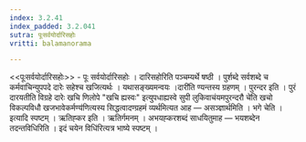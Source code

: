 ```yaml
---
index: 3.2.41
index_padded: 3.2.041
sutra: पूःसर्वयोर्दारिसहोः
vritti: balamanorama

---
```

<<पूःसर्वयोर्दारिसहोः>> - पूः सर्वयोर्दारिसहोः । दारिसहोरिति पञ्चम्यर्थे षष्ठी । पुर्शब्दे सर्वशब्दे च कर्मवाचिन्युपपदे दारेः सहेश्च खजित्यर्थः । यथासङ्ख्यमन्वयः ।दारी॑ति ण्यन्तस्य ग्रहणम् । पुरन्दर इति । पुरं दारयतीति विग्रहे दारेः खचि णिलोपे "खचि ह्यस्वः" इत्युपधाह्यस्वे सुपी लुकिवाचंयमपुरन्दरौ चे॑ति खचो विकल्पविधौ खजभावेकर्मण्य॑णित्यस्य सिद्धत्वादण्ग्रहमं व्यर्थमित्यत आह —  असञ्ज्ञार्थमिति । भगे चेति । इत्यादि स्पष्टम् । ऋतिह्कर इति । ऋतिर्गमनम् । अभयह्करशब्दं साधयितुमाह — भयशब्देन तदन्तविधिरिति । इदं चयेन विधि॑रित्यत्र भाष्ये स्पष्टम् । 